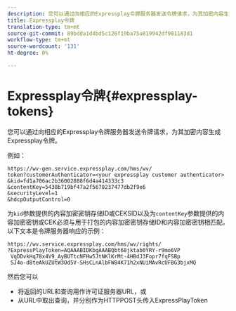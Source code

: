 ```yaml
---
description: 您可以通过向相应的Expressplay令牌服务器发送令牌请求，为其加密内容生成Expressplay令牌。
title: Expressplay令牌
translation-type: tm+mt
source-git-commit: 89bdda1d4bd5c126f19ba75a819942df901183d1
workflow-type: tm+mt
source-wordcount: '131'
ht-degree: 0%

---
```



# Expressplay令牌{#expressplay-tokens}

您可以通过向相应的Expressplay令牌服务器发送令牌请求，为其加密内容生成Expressplay令牌。

例如：

```
https://wv-gen.service.expressplay.com/hms/wv/
token?customerAuthenticator=<your expressplay customer authenticator>
&kid=fd1a706ac2b36002888f6d4a414333c3
&contentKey=5438b719bf47a2f5678237477db2f9e6
&securityLevel=1
&hdcpOutputControl=0
```

为`kid`参数提供的内容加密密钥存储ID或CEKSID以及为`contentKey`参数提供的内容加密密钥或CEK必须与用于打包的内容加密密钥存储ID和内容加密密钥相匹配。 以下文本是令牌服务器响应的示例：

```
https://wv.service.expressplay.com/hms/wv/rights/
?ExpressPlayToken=AQAAABIDKbgAAABQbt68jktab0YRY-r9mo6VP
 VqDDvkHq78x4V9_AyBUTtcNFHw5JtNKlKrMt-4HBdJ3Fopr7fqFSBp
 SJ4o-d8teAkUZUtW3Od5V-SHsCLnAlbFW84K71h2xNUiMAvRcUFBG3bjxMQ
```

然后您可以

* 将返回的URL和查询用作许可证服务器URL，或
* 从URL中取出查询，并分别作为HTTPPOST头传入ExpressPlayToken